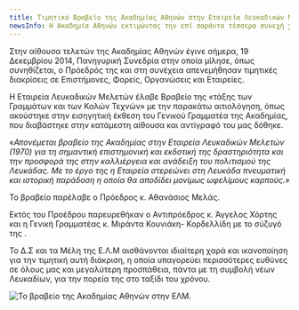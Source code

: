 ```yaml
---
title: Τιμητικό Βραβείο της Ακαδημίας Αθηνών στην Εταιρεία Λευκαδικών Μελετών 
newsInfo: Η Ακαδημία Αθηνών εκτιμώντας την επί σαράντα τέσσερα συνεχή χρόνια προσφορά της ΕΛΜ στα γράμματα, την ιστορική έρευνα και την πολιτιστική δραστηριότητα τιμά αυτή με βραβείο.
---
```


Στην αίθουσα τελετών της Ακαδημίας Αθηνών έγινε σήμερα, 19 Δεκεμβρίου 2014, Πανηγυρική Συνεδρία στην οποία μίλησε, όπως συνηθίζεται, ο Πρόεδρός της και στη συνέχεια απενεμήθησαν τιμητικές διακρίσεις σε Επιστήμονες, Φορείς, Οργανώσεις και Εταιρείες.

Η Εταιρεία Λευκαδικών Μελετών έλαβε Βραβείο της «τάξης των Γραμμάτων και των Καλών Τεχνών» με την παρακάτω αιτιολόγηση, όπως ακούστηκε στην εισηγητική έκθεση του Γενικού Γραμματέα της Ακαδημίας, που διαβάστηκε στην κατάμεστη αίθουσα και αντίγραφό του μας δόθηκε.

«*Απονέμεται βραβείο της Ακαδημίας στην Εταιρεία Λευκαδικών Μελετών \(1970\) για τη σημαντική επιστημονική και εκδοτική της δραστηριότητα και την προσφορά της στην καλλιέργεια και ανάδειξη του πολιτισμού της Λευκάδας. Με το έργο της η Εταιρεία στερεώνει στη Λευκάδα πνευματική και ιστορική παράδοση η οποία θα αποδίδει μονίμως ωφελίμους καρπούς.»*

Το βραβείο παρέλαβε ο Πρόεδρος κ. Αθανάσιος Μελάς.

Εκτός του Προέδρου παρευρεθήκαν ο Αντιπρόεδρος κ. Άγγελος Χόρτης και η Γενική Γραμματέας κ. Μιράντα Κουνιάκη- Κορδελλίδη με το σύζυγό της .

Το Δ.Σ και τα Μέλη της Ε.Λ.Μ αισθάνονται ιδιαίτερη χαρά και ικανοποίηση για την τιμητική αυτή διάκριση, η οποία υπαγορεύει περισσότερες ευθύνες σε όλους μας και μεγαλύτερη προσπάθεια, πάντα με τη συμβολή νέων Λευκαδίων, για την πορεία της στο ταξίδι του χρόνου.


<img class="pure-img" src="/images/vravio_akadimias_athinon_2014.jpg" alt="Το βραβείο της Ακαδημίας Αθηνών στην ΕΛΜ." ></img>

